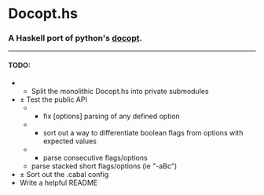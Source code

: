 # Docopt.hs

### A Haskell port of python's [docopt](http://docopt.org).

----------

#### TODO: 

- + Split the monolithic Docopt.hs into private submodules
- ± Test the public API
	- + fix [options] parsing of any defined option
	- + sort out a way to differentiate boolean flags from options with expected values
	- + parse consecutive flags/options
	- parse stacked short flags/options (ie "-aBc")
- ± Sort out the .cabal config
- Write a helpful README